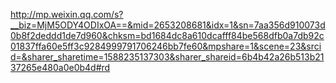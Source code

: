 http://mp.weixin.qq.com/s?__biz=MjM5ODY4ODIxOA==&mid=2653208681&idx=1&sn=7aa356d910073d0b8f2deddd1de7d960&chksm=bd1684dc8a610dcafff84be568dfb0a7db92c01837ffa60e5ff3c9284999791706246bb7fe60&mpshare=1&scene=23&srcid=&sharer_sharetime=1588235137303&sharer_shareid=6b4b42a26b513b2137265e480a0e0b4d#rd